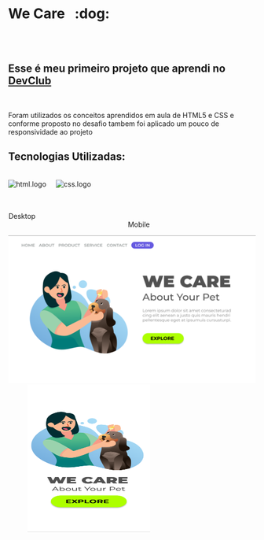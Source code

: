 <h1>We Care &nbsp :dog:</h1>   
<br>
<br>
<h2>Esse é meu primeiro projeto que aprendi no <a href="https://rodolfomori.com/devclub">DevClub</a></h2>
<br>
<p>Foram utilizados os conceitos aprendidos em aula de HTML5 e CSS e conforme proposto no desafio tambem foi aplicado um pouco de responsividade ao projeto </p>
<h2>Tecnologias Utilizadas:</h2>
<br>
<div display="felx"> 
<img src="https://img.shields.io/badge/HTML5-E34F26?style=for-the-badge&logo=html5&logoColor=white" alt="html.logo" width="80px" height="30px" /> &nbsp &nbsp
<img src="https://img.shields.io/badge/CSS3-1572B6?style=for-the-badge&logo=css3&logoColor=white" alt="css.logo" width="80px" height="30px" />
</div>

<br>
<br>

<p align="center">Desktop&emsp;&emsp;&emsp;&emsp;&emsp;&emsp;&emsp;&emsp;&emsp;&emsp;&emsp;&emsp;&emsp;&emsp;&emsp;&emsp;&emsp;&emsp;&emsp;&emsp;&emsp;&emsp;&emsp;&emsp;&emsp;&emsp;&emsp;&emsp;&emsp;&emsp;&emsp;&emsp;&emsp;&emsp;Mobile</p>


<div display="flex">  
<img src="https://github.com/Phelipefb/We-Care/blob/main/assets/Desktop.png?raw=true"  width="600px" height="300px"  title="Desktop"/>
  &nbsp &nbsp &nbsp &nbsp &nbsp 
<img src="https://github.com/Phelipefb/We-Care/blob/main/assets/Mobile.png?raw=true" width="250px" height="300" title="Mobile"/>
</div>
